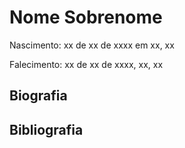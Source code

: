 # Nome Sobrenome

Nascimento: xx de xx de xxxx em xx, xx

Falecimento: xx de xx de xxxx, xx, xx

## Biografia

## Bibliografia
